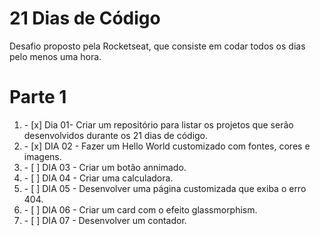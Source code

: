 # 21 Dias de Código

<p>Desafio proposto pela Rocketseat, que consiste em codar todos os dias pelo menos uma hora.</p>

# Parte 1
<ol>
<li>- [x] Dia 01- Criar um repositório para listar os projetos que serão desenvolvidos durante os 21 dias de código.</li>
<li>- [x] DIA 02 - Fazer um Hello World customizado com fontes, cores e imagens.</li>
<li>- [ ] DIA 03 - Criar um botão annimado.</li>
<li>- [ ] DIA 04 - Criar uma calculadora.</li>
<li>- [ ] DIA 05 - Desenvolver uma página customizada que exiba o erro 404.</li>
<li>- [ ] DIA 06 - Criar um card com o efeito glassmorphism.</li>
<li>- [ ] DIA 07 - Desenvolver um contador.</li>
</ol>
